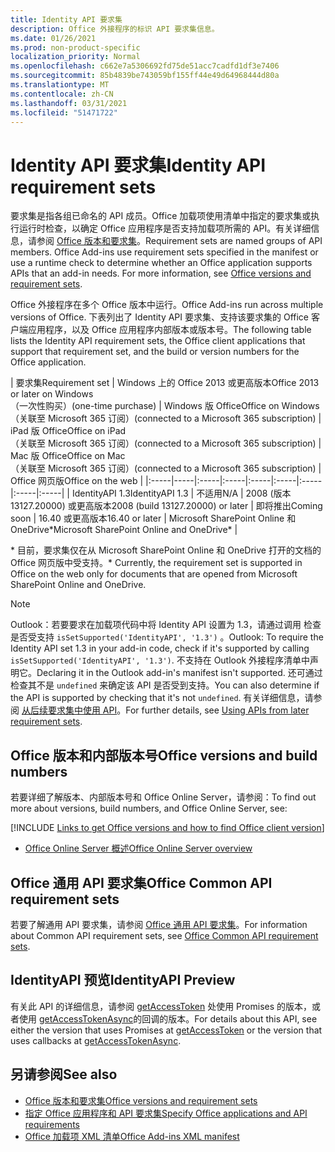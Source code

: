 ```yaml
---
title: Identity API 要求集
description: Office 外接程序的标识 API 要求集信息。
ms.date: 01/26/2021
ms.prod: non-product-specific
localization_priority: Normal
ms.openlocfilehash: c662e7a5306692fd75de51acc7cadfd1df3e7406
ms.sourcegitcommit: 85b4839be743059bf155ff44e49d64968444d80a
ms.translationtype: MT
ms.contentlocale: zh-CN
ms.lasthandoff: 03/31/2021
ms.locfileid: "51471722"
---
```

# <a name="identity-api-requirement-sets"></a><span data-ttu-id="3a533-103">Identity API 要求集</span><span class="sxs-lookup"><span data-stu-id="3a533-103">Identity API requirement sets</span></span>

<span data-ttu-id="3a533-p101">要求集是指各组已命名的 API 成员。Office 加载项使用清单中指定的要求集或执行运行时检查，以确定 Office 应用程序是否支持加载项所需的 API。有关详细信息，请参阅 [Office 版本和要求集](../../develop/office-versions-and-requirement-sets.md)。</span><span class="sxs-lookup"><span data-stu-id="3a533-p101">Requirement sets are named groups of API members. Office Add-ins use requirement sets specified in the manifest or use a runtime check to determine whether an Office application supports APIs that an add-in needs. For more information, see [Office versions and requirement sets](../../develop/office-versions-and-requirement-sets.md).</span></span>

<span data-ttu-id="3a533-107">Office 外接程序在多个 Office 版本中运行。</span><span class="sxs-lookup"><span data-stu-id="3a533-107">Office Add-ins run across multiple versions of Office.</span></span> <span data-ttu-id="3a533-108">下表列出了 Identity API 要求集、支持该要求集的 Office 客户端应用程序，以及 Office 应用程序内部版本或版本号。</span><span class="sxs-lookup"><span data-stu-id="3a533-108">The following table lists the Identity API requirement sets, the Office client applications that support that requirement set, and the build or version numbers for the Office application.</span></span>

|  <span data-ttu-id="3a533-109">要求集</span><span class="sxs-lookup"><span data-stu-id="3a533-109">Requirement set</span></span>  | <span data-ttu-id="3a533-110">Windows 上的 Office 2013 或更高版本</span><span class="sxs-lookup"><span data-stu-id="3a533-110">Office 2013 or later on Windows</span></span><br><span data-ttu-id="3a533-111">（一次性购买）</span><span class="sxs-lookup"><span data-stu-id="3a533-111">(one-time purchase)</span></span> | <span data-ttu-id="3a533-112">Windows 版 Office</span><span class="sxs-lookup"><span data-stu-id="3a533-112">Office on Windows</span></span><br><span data-ttu-id="3a533-113">（关联至 Microsoft 365 订阅）</span><span class="sxs-lookup"><span data-stu-id="3a533-113">(connected to a Microsoft 365 subscription)</span></span> |  <span data-ttu-id="3a533-114">iPad 版 Office</span><span class="sxs-lookup"><span data-stu-id="3a533-114">Office on iPad</span></span><br><span data-ttu-id="3a533-115">（关联至 Microsoft 365 订阅）</span><span class="sxs-lookup"><span data-stu-id="3a533-115">(connected to a Microsoft 365 subscription)</span></span>  |  <span data-ttu-id="3a533-116">Mac 版 Office</span><span class="sxs-lookup"><span data-stu-id="3a533-116">Office on Mac</span></span><br><span data-ttu-id="3a533-117">（关联至 Microsoft 365 订阅）</span><span class="sxs-lookup"><span data-stu-id="3a533-117">(connected to a Microsoft 365 subscription)</span></span>  | <span data-ttu-id="3a533-118">Office 网页版</span><span class="sxs-lookup"><span data-stu-id="3a533-118">Office on the web</span></span>  |
|:-----|-----|:-----|:-----|:-----|:-----|:-----|:-----|:-----|
| <span data-ttu-id="3a533-119">IdentityAPI 1.3</span><span class="sxs-lookup"><span data-stu-id="3a533-119">IdentityAPI 1.3</span></span>  | <span data-ttu-id="3a533-120">不适用</span><span class="sxs-lookup"><span data-stu-id="3a533-120">N/A</span></span> | <span data-ttu-id="3a533-121">2008 (版本 13127.20000) 或更高版本</span><span class="sxs-lookup"><span data-stu-id="3a533-121">2008 (build 13127.20000) or later</span></span> | <span data-ttu-id="3a533-122">即将推出</span><span class="sxs-lookup"><span data-stu-id="3a533-122">Coming soon</span></span> | <span data-ttu-id="3a533-123">16.40 或更高版本</span><span class="sxs-lookup"><span data-stu-id="3a533-123">16.40 or later</span></span> | <span data-ttu-id="3a533-124">Microsoft SharePoint Online 和 OneDrive\*</span><span class="sxs-lookup"><span data-stu-id="3a533-124">Microsoft SharePoint Online and OneDrive\*</span></span> |

<span data-ttu-id="3a533-125">\* 目前，要求集仅在从 Microsoft SharePoint Online 和 OneDrive 打开的文档的 Office 网页版中受支持。</span><span class="sxs-lookup"><span data-stu-id="3a533-125">\* Currently, the requirement set is supported in Office on the web only for documents that are opened from Microsoft SharePoint Online and OneDrive.</span></span>

> [!NOTE]
> <span data-ttu-id="3a533-126">Outlook：若要要求在加载项代码中将 Identity API 设置为 1.3，请通过调用 检查是否受支持 `isSetSupported('IdentityAPI', '1.3')` 。</span><span class="sxs-lookup"><span data-stu-id="3a533-126">Outlook: To require the Identity API set 1.3 in your add-in code, check if it's supported by calling `isSetSupported('IdentityAPI', '1.3')`.</span></span> <span data-ttu-id="3a533-127">不支持在 Outlook 外接程序清单中声明它。</span><span class="sxs-lookup"><span data-stu-id="3a533-127">Declaring it in the Outlook add-in's manifest isn't supported.</span></span> <span data-ttu-id="3a533-128">还可通过检查其不是 `undefined` 来确定该 API 是否受到支持。</span><span class="sxs-lookup"><span data-stu-id="3a533-128">You can also determine if the API is supported by checking that it's not `undefined`.</span></span> <span data-ttu-id="3a533-129">有关详细信息，请参阅 [从后续要求集中使用 API](outlook-api-requirement-sets.md#using-apis-from-later-requirement-sets)。</span><span class="sxs-lookup"><span data-stu-id="3a533-129">For further details, see [Using APIs from later requirement sets](outlook-api-requirement-sets.md#using-apis-from-later-requirement-sets).</span></span>

## <a name="office-versions-and-build-numbers"></a><span data-ttu-id="3a533-130">Office 版本和内部版本号</span><span class="sxs-lookup"><span data-stu-id="3a533-130">Office versions and build numbers</span></span>

<span data-ttu-id="3a533-131">若要详细了解版本、内部版本号和 Office Online Server，请参阅：</span><span class="sxs-lookup"><span data-stu-id="3a533-131">To find out more about versions, build numbers, and Office Online Server, see:</span></span>

[!INCLUDE [Links to get Office versions and how to find Office client version](../../includes/links-get-office-versions-builds.md)]
- [<span data-ttu-id="3a533-132">Office Online Server 概述</span><span class="sxs-lookup"><span data-stu-id="3a533-132">Office Online Server overview</span></span>](/officeonlineserver/office-online-server-overview)

## <a name="office-common-api-requirement-sets"></a><span data-ttu-id="3a533-133">Office 通用 API 要求集</span><span class="sxs-lookup"><span data-stu-id="3a533-133">Office Common API requirement sets</span></span>

<span data-ttu-id="3a533-134">若要了解通用 API 要求集，请参阅 [Office 通用 API 要求集](office-add-in-requirement-sets.md)。</span><span class="sxs-lookup"><span data-stu-id="3a533-134">For information about Common API requirement sets, see [Office Common API requirement sets](office-add-in-requirement-sets.md).</span></span>

## <a name="identityapi-preview"></a><span data-ttu-id="3a533-135">IdentityAPI 预览</span><span class="sxs-lookup"><span data-stu-id="3a533-135">IdentityAPI Preview</span></span>

<span data-ttu-id="3a533-136">有关此 API 的详细信息，请参阅 [getAccessToken](/javascript/api/office-runtime/officeruntime.auth#getaccesstoken-options-) 处使用 Promises 的版本，或者使用 [getAccessTokenAsync](/javascript/api/office/office.auth#getaccesstokenasync-options--callback-)的回调的版本。</span><span class="sxs-lookup"><span data-stu-id="3a533-136">For details about this API, see either the version that uses Promises at [getAccessToken](/javascript/api/office-runtime/officeruntime.auth#getaccesstoken-options-) or the version that uses callbacks at [getAccessTokenAsync](/javascript/api/office/office.auth#getaccesstokenasync-options--callback-).</span></span>

## <a name="see-also"></a><span data-ttu-id="3a533-137">另请参阅</span><span class="sxs-lookup"><span data-stu-id="3a533-137">See also</span></span>

- [<span data-ttu-id="3a533-138">Office 版本和要求集</span><span class="sxs-lookup"><span data-stu-id="3a533-138">Office versions and requirement sets</span></span>](../../develop/office-versions-and-requirement-sets.md)
- [<span data-ttu-id="3a533-139">指定 Office 应用程序和 API 要求集</span><span class="sxs-lookup"><span data-stu-id="3a533-139">Specify Office applications and API requirements</span></span>](../../develop/specify-office-hosts-and-api-requirements.md)
- [<span data-ttu-id="3a533-140">Office 加载项 XML 清单</span><span class="sxs-lookup"><span data-stu-id="3a533-140">Office Add-ins XML manifest</span></span>](../../develop/add-in-manifests.md)
